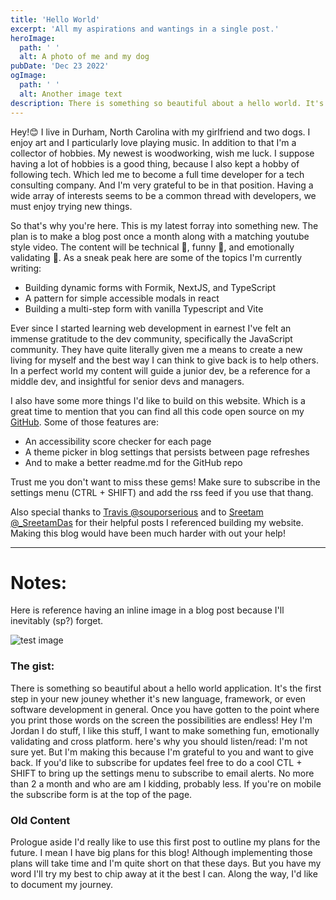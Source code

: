 ```yaml
---
title: 'Hello World'
excerpt: 'All my aspirations and wantings in a single post.'
heroImage:
  path: ' '
  alt: A photo of me and my dog
pubDate: 'Dec 23 2022'
ogImage:
  path: ' '
  alt: Another image text
description: There is something so beautiful about a hello world. It's your beginning. The first step in your new journey. It could be a new language, framework, or... maybe a blog. But once you've gotten to the point where you see those words on the screen the possibilities become endless! So here's mine, I hope you enjoy reading as much as I enjoy dreaming of the possibilities.
---
```


Hey!😊 I live in Durham, North Carolina with my girlfriend and two dogs. I enjoy art and I particularly love playing music. In addition to that I'm a collector of hobbies. My newest is woodworking, wish me luck. I suppose having a lot of hobbies is a good thing, because I also kept a hobby of following tech. Which led me to become a full time developer for a tech consulting company. And I'm very grateful to be in that position. Having a wide array of interests seems to be a common thread with developers, we must enjoy trying new things.


So that's why you're here. This is my latest forray into something new. The plan is to make a blog post once a month along with a matching youtube style video. The content will be technical 🧐, funny 🤞, and emotionally validating 💜. As a sneak peak here are some of the topics I'm currently writing:

- Building dynamic forms with Formik, NextJS, and TypeScript
- A pattern for simple accessible modals in react
- Building a multi-step form with vanilla Typescript and Vite


Ever since I started learning web development in earnest I've felt an immense gratitude to the dev community, specifically the JavaScript community. They have quite literally given me a means to create a new living for myself and the best way I can think to give back is to help others. In a perfect world my content will guide a junior dev, be a reference for a middle dev, and insightful for senior devs and managers.

I also have some more things I'd like to build on this website. Which is a great time to mention that you can find all this code open source on my [GitHub](https://www.github.com/jordattebayo/jordattebayo). Some of those features are:
- An accessibility score checker for each page
- A theme picker in blog settings that persists between page refreshes
- And to make a better readme.md for the GitHub repo


Trust me you don't want to miss these gems! Make sure to subscribe in the settings menu (CTRL + SHIFT) and add the rss feed if you use that thang.

Also special thanks to [Travis @souporserious](https://souporserious.com/build-a-dialog-component-in-react/) and to [Sreetam @_SreetamDas](https://sreetamdas.com/blog/rss-for-nextjs) for their helpful posts I referenced building my website. Making this blog would have been much harder with out your help!

------
# Notes:

Here is reference having an inline image in a blog post because I'll inevitably (sp?) forget.

![test image](/assets/blog/amplifierScreenshot.png)


### The gist:

There is something so beautiful about a hello world application. It's the first step in your new jouney whether it's new language, framework, or even software development in general. Once you have gotten to the point where you print those words on the screen the possibilities are endless! Hey I'm Jordan I do stuff, I like this stuff, 
I want to make something fun, emotionally validating and cross platform. here's why you should listen/read: I'm not sure yet. But I'm making this because I'm grateful to you and want to give back. If you'd like to subscribe for updates feel free to do a cool CTL + SHIFT to bring up the settings menu to subscribe to email alerts. No more than 2 a month and who are am I kidding, probably less. If you're on mobile the subscribe form is at the top of the page. 


### Old Content
Prologue aside I'd really like to use this first post to outline my plans for the future. I mean I have big plans for this blog! Although implementing those plans will take time and I'm quite short on that these days. But you have my word I'll try my best to chip away at it the best I can. Along the way, I'd like to document my journey. 
